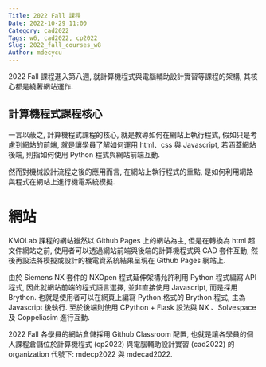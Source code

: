 ```yaml
---
Title: 2022 Fall 課程
Date: 2022-10-29 11:00
Category: cad2022
Tags: w6, cad2022, cp2022
Slug: 2022_fall_courses_w8
Author: mdecycu
---
```


2022 Fall 課程進入第八週, 就計算機程式與電腦輔助設計實習等課程的架構, 其核心都是繞著網站運作.

<!-- PELICAN_END_SUMMARY -->

計算機程式課程核心
----

一言以蔽之, 計算機程式課程的核心, 就是教導如何在網站上執行程式, 假如只是考慮到網站的前端, 就是讓學員了解如何運用 html、css 與 Javascript, 若涵蓋網站後端, 則指如何使用 Python 程式與網站前端互動.

然而對機械設計流程之後的應用而言, 在網站上執行程式的重點, 是如何利用網路與程式在網站上進行機電系統模擬.

網站
====

KMOLab 課程的網站雖然以 Github Pages 上的網站為主, 但是在轉換為 html 超文件網站之前, 使用者可以透過網站前端與後端的計算機程式與 CAD 套件互動, 然後再設法將模擬或設計的機電資系統結果呈現在 Github Pages 網站上.

由於 Siemens NX 套件的 NXOpen 程式延伸架構允許利用 Python 程式編寫 API 程式, 因此就網站前端的程式語言選擇, 並非直接使用 Javascript, 而是採用 Brython. 也就是使用者可以在網頁上編寫 Python 格式的 Brython 程式, 主為 Javascript 後執行. 至於後端則使用 CPython + Flask 設法與 NX 、Solvespace 及 Coppeliasim 進行互動.

2022 Fall 各學員的網站倉儲採用 Github Classroom 配置, 也就是讓各學員的個人課程倉儲位於計算機程式 (cp2022) 與電腦輔助設計實習 (cad2022) 的 organization 代號下: mdecp2022 與 mdecad2022.

